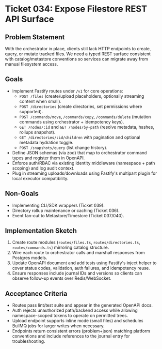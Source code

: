 # Ticket 034: Expose Filestore REST API Surface

## Problem Statement
With the orchestrator in place, clients still lack HTTP endpoints to create, query, or mutate tracked files. We need a typed REST surface consistent with catalog/metastore conventions so services can migrate away from manual filesystem access.

## Goals
- Implement Fastify routes under `/v1` for core operations:
  - `POST /files` (create/upload placeholders, optionally streaming content when small).
  - `POST /directories` (create directories, set permissions where supported).
  - `POST /commands/move`, `/commands/copy`, `/commands/delete` (mutation commands using orchestrator + idempotency keys).
  - `GET /nodes/:id` and `GET /nodes/by-path` (resolve metadata, hashes, rollups snapshot).
  - `GET /directories/:id/children` with pagination and optional metadata hydration toggle.
  - `POST /snapshots/query` (list change history).
- Define JSON schemas (via zod) that map to orchestrator command types and register them in OpenAPI.
- Enforce auth/RBAC via existing identity middleware (namespace + path scoping) and log audit context.
- Plug in streaming uploads/downloads using Fastify's multipart plugin for local executor compatibility.

## Non-Goals
- Implementing CLI/SDK wrappers (Ticket 039).
- Directory rollup maintenance or caching (Ticket 036).
- Event fan-out to Metastore/Timestore (Ticket 037/040).

## Implementation Sketch
1. Create route modules (`routes/files.ts`, `routes/directories.ts`, `routes/commands.ts`) mirroring catalog structure.
2. Wire each route to orchestrator calls and marshall responses from Postgres models.
3. Update OpenAPI document and add tests using Fastify's inject helper to cover status codes, validation, auth failures, and idempotency reuse.
4. Ensure responses include journal IDs and versions so clients can observe follow-up events over Redis/WebSocket.

## Acceptance Criteria
- Routes pass lint/test suite and appear in the generated OpenAPI docs.
- Auth rejects unauthorized path/backend access while allowing namespace-scoped tokens to operate on permitted trees.
- Upload endpoint supports inline mode (small files) and schedules BullMQ jobs for larger writes when necessary.
- Endpoints return consistent errors (problem+json) matching platform conventions and include references to the journal entry for troubleshooting.
